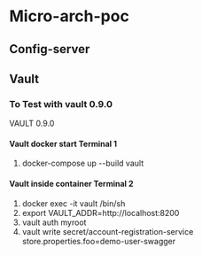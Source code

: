 # Micro-arch-poc

## Config-server

## Vault


### To Test with vault 0.9.0 
VAULT 0.9.0

#### Vault docker start Terminal 1
1. docker-compose up --build vault
#### Vault inside container Terminal 2
1. docker exec -it vault /bin/sh
1. export VAULT_ADDR=http://localhost:8200
1. vault auth myroot
1. vault write secret/account-registration-service store.properties.foo=demo-user-swagger